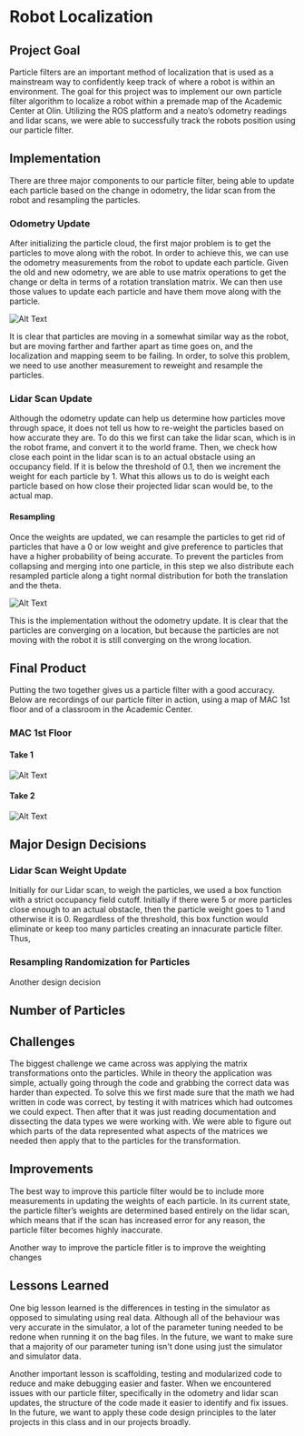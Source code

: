 # Robot Localization

## Project Goal
Particle filters are an important method of localization that is used as a mainstream way to confidently keep track of where a robot is within an environment. The goal for this project was to implement our own particle filter algorithm to localize a robot within a premade map of the Academic Center at Olin. Utilizing the ROS platform and a neato’s odometry readings and lidar scans, we were able to successfully track the robots position using our particle filter.

## Implementation

There are three major components to our particle filter, being able to update each particle based on the change in odometry, the lidar scan from the robot and resampling the particles. 

### Odometry Update
After initializing the particle cloud, the first major problem is to get the particles to move along with the robot. In order to achieve this, we can use the odometry measurements from the robot to update each particle. Given the old and new odometry, we are able to use matrix operations to get the change or delta in terms of a rotation translation matrix. We can then use those values to update each particle and have them move along with the particle.

![Alt Text](media/odom.gif)

It is clear that particles are moving in a somewhat similar way as the robot, but are moving farther and farther apart as time goes on, and the localization and mapping seem to be failing. In order, to solve this problem, we need to use another measurement to reweight and resample the particles. 

### Lidar Scan Update
Although the odometry update can help us determine how particles move through space, it does not tell us how to re-weight the particles based on how accurate they are. To do this we first can take the lidar scan, which is in the robot frame, and convert it to the world frame. Then, we check how close each point in the lidar scan is to an actual obstacle using an occupancy field. If it is below the threshold of 0.1, then we increment the weight for each particle by 1. What this allows us to do is weight each particle based on how close their projected lidar scan would be, to the actual map. 

#### Resampling
Once the weights are updated, we can resample the particles to get rid of particles that have a 0 or low weight and give preference to particles that have a higher probability of being accurate. To prevent the particles from collapsing and merging into one particle, in this step we also distribute each resampled particle along a tight normal distribution for both the translation and the theta. 

![Alt Text](media/lidar_scan.gif)

This is the implementation without the odometry update. It is clear that the particles are converging on a location, but because the particles are not moving with the robot it is still converging on the wrong location. 

## Final Product
Putting the two together gives us a particle filter with a good accuracy. Below are recordings of our particle filter in action, using a map of MAC 1st floor and of a classroom in the Academic Center. 
### MAC 1st Floor

#### Take 1
![Alt Text](media/mac.gif)

#### Take 2
![Alt Text](media/take2.gif)

## Major Design Decisions

### Lidar Scan Weight Update

Initially for our Lidar scan, to weigh the particles, we used a box function with a strict occupancy field cutoff. Initially if there were 5 or more particles close enough to an actual obstacle, then the particle weight goes to 1 and otherwise it is 0. Regardless of the threshold, this box function would eliminate or keep too many particles creating an innacurate particle filter. Thus, 


### Resampling Randomization for Particles
Another design decision 

## Number of Particles

## Challenges

The biggest challenge we came across was applying the matrix transformations onto the particles. While in theory the application was simple, actually going through the code and grabbing the correct data was harder than expected. To solve this we first made sure that the math we had written in code was correct, by testing it with matrices which had outcomes we could expect. Then after that it was just reading documentation and dissecting the data types we were working with. We were able to figure out which parts of the data represented what aspects of the matrices we needed then apply that to the particles for the transformation. 

## Improvements

The best way to improve this particle filter would be to include more measurements in updating the weights of each particle. In its current state, the particle filter’s weights are determined based entirely on the lidar scan, which means that if the scan has increased error for any reason, the particle filter becomes highly inaccurate. 

Another way to improve the particle fitler is to improve the weighting changes 


## Lessons Learned

One big lesson learned is the differences in testing in the simulator as opposed to simulating using real data. Although all of the behaviour was very accurate in the simulator, a lot of the parameter tuning needed to be redone when running it on the bag files. In the future, we want to make sure that a majority of our parameter tuning isn't done using just the simulator and simulator data.

Another important lesson is scaffolding, testing and modularized code to reduce and make debugging easier and faster. When we encountered issues with our particle filter, specifically in the odometry and lidar scan updates, the structure of the code made it easier to identify and fix issues. In the future, we want to apply these code design principles to the later projects in this class and in our projects broadly. 